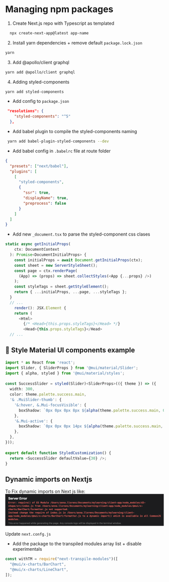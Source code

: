 # Managing npm packages

1. Create Next.js repo with Typescript as templated

```bash
  npx create-next-app@latest app-name
```

2. Install yarn dependencies + remove default `package.lock.json`

```bash
yarn
```

3. Add @apollo/client graphql

```bash
yarn add @apollo/client graphql
```

4. Adding styled-components

```bash
yarn add styled-components
```

- Add config to `package.json`

```json
 "resolutions": {
    "styled-components": "^5"
  },
```

- Add babel plugin to compile the styled-components naming

```bash
 yarn add babel-plugin-styled-components --dev
```

- Add babel config in `.babelrc` file at route folder

```json
{
  "presets": ["next/babel"],
  "plugins": [
    [
      "styled-components",
      {
        "ssr": true,
        "displayName": true,
        "preprocess": false
      }
    ]
  ]
}
```

- Add new `_document.tsx` to parse the styled-component css clases

```Typescript
static async getInitialProps(
    ctx: DocumentContext
  ): Promise<DocumentInitialProps> {
    const initialProps = await Document.getInitialProps(ctx);
    const sheet = new ServerStyleSheet();
    const page = ctx.renderPage(
      (App) => (props) => sheet.collectStyles(<App {...props} />)
    );
    const styleTags = sheet.getStyleElement();
    return { ...initialProps, ...page, ...styleTags };
  }
  // ...
    render(): JSX.Element {
    return (
      <Html>
        {/* <Head>{this.props.styleTags}</Head> */}
        <Head>{this.props.styleTags}</Head>
  // ...
```

## 💅 Style Material UI components example

```Typescript
import * as React from 'react';
import Slider, { SliderProps } from '@mui/material/Slider';
import { alpha, styled } from '@mui/material/styles';

const SuccessSlider = styled(Slider)<SliderProps>(({ theme }) => ({
  width: 300,
  color: theme.palette.success.main,
  '& .MuiSlider-thumb': {
    '&:hover, &.Mui-focusVisible': {
      boxShadow: `0px 0px 0px 8px ${alpha(theme.palette.success.main, 0.16)}`,
    },
    '&.Mui-active': {
      boxShadow: `0px 0px 0px 14px ${alpha(theme.palette.success.main, 0.16)}`,
    },
  },
}));

export default function StyledCustomization() {
  return <SuccessSlider defaultValue={30} />;
}
```

## Dynamic imports on Nextjs

To Fix dynamic imports on Next js like:
![plot](../public/images/import-server-error.png)

Update `next.confg.js`

- Add the package to the transpiled modules array list + disable experimentals

```js
const withTM = require("next-transpile-modules")([
  "@mui/x-charts/BarChart",
  "@mui/x-charts/LineChart",
]);
```
